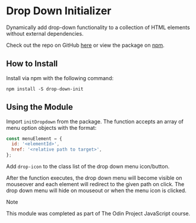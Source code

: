 # Drop Down Initializer

Dynamically add drop-down functionality to a collection of HTML elements without external dependencies.

Check out the repo on GitHub [here](https://github.com/jwsmith24/drop-down-init) or view the package on [npm](https://www.npmjs.com/package/drop-down-init?activeTab=readme).

## How to Install

Install via npm with the following command:

`npm install -S drop-down-init`

## Using the Module

Import `initDropdown` from the package. The function accepts an array of menu option objects with the format:

```javascript
const menuElement = {
  id: '<elementId>',
  href: '<relative path to target>',
};
```

Add `drop-icon` to the class list of the drop down menu icon/button.

After the function executes, the drop down menu will become visible on mouseover and each element will redirect to the given path on click. The drop down menu will hide on mouseout or when the menu icon is clicked.

> [!NOTE]
> This module was completed as part of The Odin Project JavaScript course.
